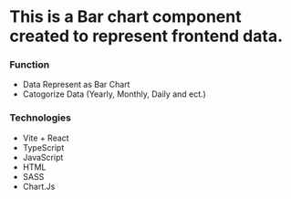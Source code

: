 # This is a Bar chart component created to represent frontend data.

### Function

- Data Represent as Bar Chart
- Catogorize Data (Yearly, Monthly, Daily and ect.)

### Technologies

- Vite + React
- TypeScript
- JavaScript
- HTML
- SASS
- Chart.Js
